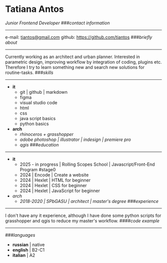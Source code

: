 # Tatiana Antos
_Junior Frontend Developer_
###_contact information_
___
e-mail: tiantos@gmail.com
github: https://github.com/tiantos
###_briefly about_
___
Currently working as an architect and urban planner. 
Interested in parametric design, improving workflow by integration of coding, plugins etc. 
Therefore I try to learn something new and search new solutions for routine-tasks.
###_skills_
___
* __it__
    * git | github | markdown
    * figma
    * visual studio code
    * html
    * css
    * java script basics
    * python basics
* __arch__
    * _rhinoceros + grasshopper_
    * _adobe photoshop | illustrator | indesign | premiere pro_
    * _qgis_
###_education_
___
* __it__
    * 2025 - in progress | Rolling Scopes School | Javascript/Front-End Program #stage0
    * 2024 | Encode | Create a website
    * 2024 | Hexlet | HTML for beginner
    * 2024 | Hexlet | CSS for beginner
    * 2024 | Hexlet | JavaScript for beginner
* _arch_   
    * _2018-2020 | SPbGASU | architect | master's degree_
###_experience_
___
I don't have any it experience,  although I have done some python scripts for grasshopper and qgis to reduce my master's workflow.
####_code example_
___
###_languages_
* __russian__ | native
* __english__ | B2-C1
* __italian__ | A2